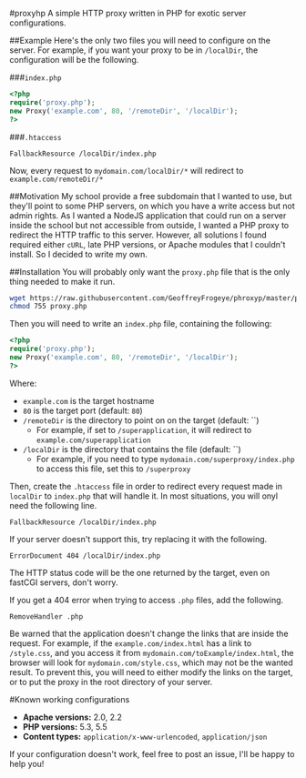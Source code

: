 #proxyhp
A simple HTTP proxy written in PHP for exotic server configurations.

##Example
Here's the only two files you will need to configure on the server.
For example, if you want your proxy to be in `/localDir`, the configuration will be the following.

###`index.php`
```php
<?php
require('proxy.php');
new Proxy('example.com', 80, '/remoteDir', '/localDir');
?>
```

###`.htaccess`
```
FallbackResource /localDir/index.php
```
Now, every request to `mydomain.com/localDir/*` will redirect to `example.com/remoteDir/*`

##Motivation
My school provide a free subdomain that I wanted to use, but they'll point to some PHP servers, on which you have a write access but not admin rights. As I wanted a NodeJS application that could run on a server inside the school but not accessible from outside, I wanted a PHP proxy to redirect the HTTP traffic to this server. However, all solutions I found required either `cURL`, late PHP versions, or Apache modules that I couldn't install. So I decided to write my own.


##Installation
You will probably only want the `proxy.php` file that is the only thing needed to make it run.
```bash
wget https://raw.githubusercontent.com/GeoffreyFrogeye/phroxyp/master/proxy.php
chmod 755 proxy.php
```  
Then you will need to write an `index.php` file, containing the following:
```php
<?php
require('proxy.php');
new Proxy('example.com', 80, '/remoteDir', '/localDir');
?>
```
Where:

* `example.com` is the target hostname
* `80` is the target port (default: `80`)
* `/remoteDir` is the directory to point on on the target (default: ``)
	* For example, if set to `/superapplication`, it will redirect to `example.com/superapplication`
* `/localDir` is the directory that contains the file (default: ``)
	* For example, if you need to type `mydomain.com/superproxy/index.php` to access this file, set this to `/superproxy`

Then, create the `.htaccess` file in order to redirect every request made in `localDir` to `index.php` that will handle it. In most situations, you will onyl need the following line.
```
FallbackResource /localDir/index.php
```
If your server doesn't support this, try replacing it with the following.
```
ErrorDocument 404 /localDir/index.php
```
The HTTP status code will be the one returned by the target, even on fastCGI servers, don't worry.

If you get a 404 error when trying to access `.php` files, add the following.
```
RemoveHandler .php
```

Be warned that the application doesn't change the links that are inside the request. For example, if the `example.com/index.html` has a link to `/style.css`, and you access it from `mydomain.com/toExample/index.html`, the browser will look for `mydomain.com/style.css`, which may not be the wanted result. To prevent this, you will need to either modify the links on the target, or to put the proxy in the root directory of your server.

#Known working configurations

* **Apache versions:** 2.0, 2.2
* **PHP versions:** 5.3, 5.5
* **Content types:** `application/x-www-urlencoded`, `application/json`

If your configuration doesn't work, feel free to post an issue, I'll be happy to help you!
